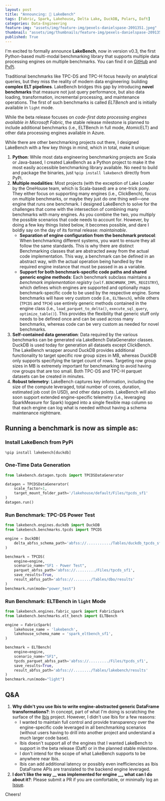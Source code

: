 ```yaml
---
layout: post
title: "Announcing: 🌊 LakeBench"
tags: [Fabric, Spark, Lakehouse, Delta Lake, DuckDB, Polars, Daft]
categories: Data-Engineering
feature-img: "assets/img/feature-img/pexels-danielspase-2091351.jpeg"
thumbnail: "assets/img/thumbnails/feature-img/pexels-danielspase-2091351.jpeg"
published: True
---
```


I'm excited to formally announce **LakeBench**, now in version v0.3, the first Python-based multi-modal benchmarking library that supports multiple data processing engines on multiple benchmarks. You can find it on [GitHub](https://github.com/mwc360/LakeBench) and [PyPi](https://pypi.org/project/lakebench/). 

Traditional benchmarks like TPC-DS and TPC-H focus heavily on analytical queries, but they miss the reality of modern data engineering: building **complex ELT pipelines**. LakeBench bridges this gap by introducing **novel benchmarks** that measure not just query performance, but also data loading, transformation, incremental processing, and maintenance operations. The first of such benchmarks is called _ELTBench_ and is initially available in `light` mode.

While the beta release focuses on _code-first data processing engines available in Microsoft Fabric_, the stable release milestone is planned to include additional benchmarks (i.e., ELTBench in full mode, AtomicELT) and other data processing engines available in Azure.

While there are other benchmarking projects out there, I designed LakeBench with a few key things in mind, which in total, make it unique:
1. **Python**: While most data engineering benchmarking projects are Scala or Java-based, I created LakeBench as a Python project to make it the most easily accessible benchmarking library available. No need to build and package the binaries, just `%pip install lakebench` directly from PyPi.
1. **Multiple modalities**: Most projects (with the exception of Lake Loader by the OneHouse team, which is Scala-based) are a one-trick pony. They either focus on supporting many engines (i.e., ClickBench), focus on multiple benchmarks, or maybe they just do one thing well—one engine that runs one benchmark. I designed LakeBench to solve for the challenges that come with the intersection of combining many benchmarks with many engines. As you combine the two, you multiply the possible scenarios that code needs to account for. However, by doing a few key things listed below, it becomes possible, and dare I boldly say on the day of its formal release: _maintainable_.
    - **Separation of engine configuration from the benchmark protocol**: When benchmarking different systems, you want to ensure they all follow the same standards. This is why there are distinct Benchmarking classes that are abstracted away from the actual code implementation. This way, a benchmark can be defined in an abstract way, with the actual operation being handled by the required engine instance that must be passed in as a variable. 
    - **Support for both benchmark-specific code paths and shared generic engine methods**: Each benchmark subclass maintains a _benchmark implementation registry_ (`self.BENCHMARK_IMPL_REGISTRY`), which defines which engines are supported and optionally maps benchmark-specific code to be used by the respective engine. Some benchmarks will have very custom code (i.e., `ELTBench`), while others (`TPCDS` and `TPCH`) use entirely generic methods contained in the engine class (i.e., `load_parquet_to_delta()`, `execute_sql_query`, `optimize_table()`). This provides the flexibility that generic stuff only needs to be defined once and can be used across many benchmarks, whereas code can be very custom as needed for novel benchmarks.
1. **Self-contained data generation**: Data required by the various benchmarks can be generated via LakeBench DataGenerator classes. DuckDB is used today for generation all datasets except ClickBench. The LakeBench wrapper around DuckDB provides additional functionality to target specific row group sizes in MB, whereas DuckDB only supports specifying the target count of rows. Targeting row group sizes in MB is extremely important for benchmarking to avoid having row groups that are too small. Both TPC-DS and TPC-H parquet datasets can be created in minutes.
1. **Robust telemetry**: LakeBench captures key information, including the size of the compute leveraged, total number of cores, duration, estimated job cost (in USD), and other data points. LakeBench will also soon support extended engine-specific telemetry (i.e., leveraging SparkMeasure for Spark) logged into a single flexible map column so that each engine can log what is needed without having a schema maintenance nightmare.

## Running a benchmark is now as simple as:

### Install LakeBench from PyPi
```python
%pip install lakebench[duckdb]
```

### One-Time Data Generation

```python
from lakebench.datagen.tpcds import TPCDSDataGenerator

datagen = TPCDSDataGenerator(
    scale_factor=1,
    target_mount_folder_path='/lakehouse/default/Files/tpcds_sf1'
)
datagen.run()
```

### Run Benchmark: TPC-DS Power Test

```python
from lakebench.engines.duckdb import DuckDB
from lakebench.benchmarks.tpcds import TPCDS

engine = DuckDB(
    delta_abfss_schema_path='abfss://.........../Tables/duckdb_tpcds_sf1'
)

benchmark = TPCDS(
    engine=engine,
    scenario_name="SF1 - Power Test",
    parquet_abfss_path='abfss://........./Files/tpcds_sf1',
    save_results=True,
    result_abfss_path='abfss://......../Tables/dbo/results'
)
benchmark.run(mode="power_test")
```

### Run Benchmark: ELTBench in `light` Mode

```python
from lakebench.engines.fabric_spark import FabricSpark
from lakebench.benchmarks.elt_bench import ELTBench

engine = FabricSpark(
    lakehouse_name = 'lakebench', 
    lakehouse_schema_name = 'spark_eltbench_sf1',
)

benchmark = ELTBench(
    engine=engine,
    scenario_name="SF1",
    tpcds_parquet_abfss_path='abfss://........./Files/tpcds_sf1',
    save_results=True,
    result_abfss_path='abfss://......../Tables/lakebench/results'
)
benchmark.run(mode="light")
```

## Q&A
1. **Why didn't you use Ibis to write engine-abstracted generic DataFrame transformations?**: In concept, part of what I'm doing is scratching the surface of the [Ibis](https://ibis-project.org/) project. However, I didn't use Ibis for a few reasons:
    - I wanted to maintain full control and provide transparency over the engine-specific code leveraged in all benchmarking scenarios (without users having to drill into another project and understand a much larger code base).
    - Ibis doesn't support all of the engines that I wanted LakeBench to support in the beta release (Daft) or in the planned stable milestone.
    - I don't intend for the scope of what LakeBench supports to be anywhere near Ibis.
    - Ibis can add additional latency or possibly even inefficiencies as Ibis DataFrame APIs are translated to the backend engine leveraged.
1. **I don't like the way __ was implemented for engine __, what can I do about it?**: Please submit a PR if you are comfortable, or minimally log an [Issue](https://github.com/mwc360/LakeBench/issues).

Cheers!
